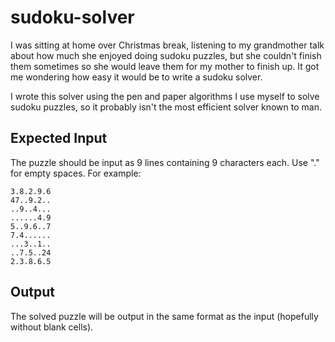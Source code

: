 # sudoku-solver
I was sitting at home over Christmas break, listening to my grandmother talk about how much she enjoyed doing sudoku puzzles,
but she couldn't finish them sometimes so she would leave them for my mother to finish up.  It got me wondering how easy it would
be to write a sudoku solver.

I wrote this solver using the pen and paper algorithms I use myself to solve sudoku puzzles, so it probably isn't the most efficient
solver known to man.

## Expected Input
The puzzle should be input as 9 lines containing 9 characters each.  Use "." for empty spaces.  For example:

```
3.8.2.9.6
47..9.2..
..9..4...
......4.9
5..9.6..7
7.4......
...3..1..
..7.5..24
2.3.8.6.5
```

## Output
The solved puzzle will be output in the same format as the input (hopefully without blank cells).
